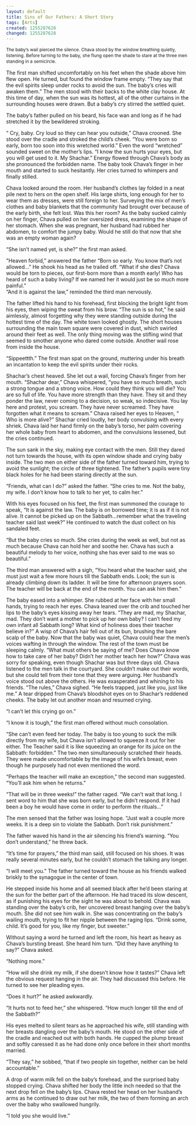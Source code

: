 ```yaml
---
layout: default
title: Sins of Our Fathers: A Short Story
tags: [Arts]
created: 1255287628
changed: 1255287628
---
```

<p><span class="Apple-style-span" style="font-size: 12px; line-height: 16px; ">The baby&rsquo;s wail pierced the silence. Chava stood by the window breathing quietly, listening. Before turning to the baby, she flung open the shade to stare at the three men standing in a semicircle.</span></p>
<p><span class="Apple-style-span" style="font-size: 12px; line-height: 16px; ">
<p style="margin-top: 0px; margin-right: 0px; margin-bottom: 1em; margin-left: 0px; ">The first man shifted uncomfortably on his feet when the shade above him flew open. He turned, but found the window frame empty. &ldquo;They say that the evil spirits sleep under rocks to avoid the sun. The baby&rsquo;s cries will awaken them.&rdquo; The men stood with their backs to the white clay house. At this time of day, when the sun was its hottest, all of the other curtains in the surrounding houses were drawn. But a baby&rsquo;s cry stirred the settled quiet.</p>
<p style="margin-top: 0px; margin-right: 0px; margin-bottom: 1em; margin-left: 0px; ">The baby&rsquo;s father pulled on his beard, his face wan and long as if he had stretched it by the bewildered stroking.</p>
<p style="margin-top: 0px; margin-right: 0px; margin-bottom: 1em; margin-left: 0px; ">&ldquo; Cry, baby. Cry loud so they can hear you outside,&rdquo; Chava crooned. She stood over the cradle and stroked the child&rsquo;s cheek. &ldquo;You were born so early, born too soon into this wretched world.&rdquo; Even the word &ldquo;wretched&rdquo; sounded sweet on the mother&rsquo;s lips. &ldquo;I know the sun hurts your eyes, but you will get used to it. My Shachar.&rdquo; Energy flowed through Chava&rsquo;s body as she pronounced the forbidden name. The baby took Chava&rsquo;s finger in her mouth and started to suck hesitantly. Her cries turned to whimpers and finally stilled.</p>
<p style="margin-top: 0px; margin-right: 0px; margin-bottom: 1em; margin-left: 0px; ">Chava looked around the room. Her husband&rsquo;s clothes lay folded in a neat pile next to hers on the open shelf. His large shirts, long enough for her to wear them as dresses, were still foreign to her. Surveying the mix of men&rsquo;s clothes and baby blankets that the community had brought over because of the early birth, she felt lost. Was this her room? As the baby sucked calmly on her finger, Chava pulled on her oversized dress, examining the shape of her stomach. When she was pregnant, her husband had rubbed her abdomen, to comfort the jumpy baby. Would he still do that now that she was an empty woman again?</p>
<p style="margin-top: 0px; margin-right: 0px; margin-bottom: 1em; margin-left: 0px; ">&ldquo;She isn&rsquo;t named yet, is she?&rdquo; the first man asked.</p>
<p style="margin-top: 0px; margin-right: 0px; margin-bottom: 1em; margin-left: 0px; ">&quot;Heaven forbid,&rdquo; answered the father &ldquo;Born so early. You know that&rsquo;s not allowed&hellip;&rdquo; He shook his head as he trailed off. &ldquo;What if she dies? Chava would be torn to pieces, our first-born more than a month early! Who has heard of such a baby living? If we named her it would just be so much more painful.&rdquo;<br />
&ldquo;And it is against the law,&rdquo; reminded the third man nervously.</p>
<p style="margin-top: 0px; margin-right: 0px; margin-bottom: 1em; margin-left: 0px; ">The father lifted his hand to his forehead, first blocking the bright light from his eyes, then wiping the sweat from his brow. &ldquo;The sun is so hot,&rdquo; he said aimlessly, almost forgetting why they were standing outside during the hottest time of the day. The white town looked ghostly. The short houses surrounding the main town square were covered in dust, which swirled around their feet as well. The only thing moving was the stifling wind that seemed to smother anyone who dared come outside. Another wail rose from inside the house.</p>
<p style="margin-top: 0px; margin-right: 0px; margin-bottom: 1em; margin-left: 0px; ">&ldquo;Sippeettth.&rdquo; The first man spat on the ground, muttering under his breath an incantation to keep the evil spirits under their rocks.</p>
<p style="margin-top: 0px; margin-right: 0px; margin-bottom: 1em; margin-left: 0px; ">Shachar&rsquo;s chest heaved. She let out a wail, forcing Chava&rsquo;s finger from her mouth. &ldquo;Shachar dear,&rdquo; Chava whispered, &ldquo;you have so much breath, such a strong tongue and a strong voice. How could they think you will die? You are so full of life. You have more strength than they have. They sit and they ponder the law, never coming to a decision, so weak, so indecisive. You lay here and protest, you scream. They have never screamed. They have forgotten what it means to scream.&rdquo; Chava raised her eyes to Heaven, &ldquo; Who is more alive?&rdquo; Shachar cried loudly, her body convulsing with every shriek. Chava laid her hand firmly on the baby&rsquo;s torso, her palm covering her whole baby from heart to abdomen, and the convulsions lessened, but the cries continued.</p>
<p style="margin-top: 0px; margin-right: 0px; margin-bottom: 1em; margin-left: 0px; ">The sun sank in the sky, making eye contact with the men. Still they dared not turn towards the house, with its open window shade and crying baby inside. The two men on either side of the father turned toward him, trying to avoid the sunlight; the circle of three tightened. The father&rsquo;s pupils were tiny black holes for he had been staring directly at the sun.</p>
<p style="margin-top: 0px; margin-right: 0px; margin-bottom: 1em; margin-left: 0px; ">&ldquo;Friends, what can I do?&rdquo; asked the father. &ldquo;She cries to me. Not the baby, my wife. I don&rsquo;t know how to talk to her yet, to calm her.&rdquo;</p>
<p style="margin-top: 0px; margin-right: 0px; margin-bottom: 1em; margin-left: 0px; ">With his eyes focused on his feet, the first man summoned the courage to speak, &ldquo;It is against the law. The baby is on borrowed time; it is as if it is not alive. It cannot be picked up on the Sabbath&hellip;remember what the traveling teacher said last week?&rdquo; He continued to watch the dust collect on his sandaled feet.</p>
<p style="margin-top: 0px; margin-right: 0px; margin-bottom: 1em; margin-left: 0px; ">&ldquo;But the baby cries so much. She cries during the week as well, but not as much because Chava can hold her and soothe her. Chava has such a beautiful melody to her voice, nothing she has ever said to me was so beautiful.&rdquo;</p>
<p style="margin-top: 0px; margin-right: 0px; margin-bottom: 1em; margin-left: 0px; ">The third man answered with a sigh, &ldquo;You heard what the teacher said, she must just wait a few more hours till the Sabbath ends. Look; the sun is already climbing down its ladder. It will be time for afternoon prayers soon. The teacher will be back at the end of the month. You can ask him then.&rdquo;</p>
<p style="margin-top: 0px; margin-right: 0px; margin-bottom: 1em; margin-left: 0px; ">The baby eased into a whimper. She rubbed at her face with her small hands, trying to reach her eyes. Chava leaned over the crib and touched her lips to the baby&rsquo;s eyes kissing away her tears. &ldquo;They are mad, my Shachar, mad. They don&rsquo;t want a mother to pick up her own baby? I can&rsquo;t feed my own infant all Sabbath long? What kind of holiness does their teacher believe in?&rdquo; A wisp of Chava&rsquo;s hair fell out of its bun, brushing the bare scalp of the baby. Now that the baby was quiet, Chava could hear the men&rsquo;s voices wafting in through the window. The rest of the town must be sleeping calmly. &ldquo;What must others be saying of me? Does Chava know how to take care of her baby? Didn&rsquo;t her mother teach her how?&rdquo; Chava was sorry for speaking, even though Shachar was but three days old. Chava listened to the men talk in the courtyard. She couldn&rsquo;t make out their words, but she could tell from their tone that they were arguing. Her husband&rsquo;s voice stood out above the others. He was exasperated and whining to his friends. &ldquo;The rules,&rdquo; Chava sighed. &ldquo;He feels trapped, just like you, just like me.&rdquo; A tear dripped from Chava&rsquo;s bloodshot eyes on to Shachar&rsquo;s reddened cheeks. The baby let out another moan and resumed crying.</p>
<p style="margin-top: 0px; margin-right: 0px; margin-bottom: 1em; margin-left: 0px; ">&ldquo;I can&rsquo;t let this crying go on.&rdquo;</p>
<p style="margin-top: 0px; margin-right: 0px; margin-bottom: 1em; margin-left: 0px; ">&ldquo;I know it is tough,&rdquo; the first man offered without much consolation.</p>
<p style="margin-top: 0px; margin-right: 0px; margin-bottom: 1em; margin-left: 0px; ">&ldquo;She can&rsquo;t even feed her today. The baby is too young to suck the milk directly from my wife, but Chava isn&rsquo;t allowed to squeeze it out for her either. The Teacher said it is like squeezing an orange for its juice on the Sabbath: forbidden.&rdquo; The two men simultaneously scratched their heads. They were made uncomfortable by the image of his wife&rsquo;s breast, even though he purposely had not even mentioned the word.</p>
<p style="margin-top: 0px; margin-right: 0px; margin-bottom: 1em; margin-left: 0px; ">&ldquo;Perhaps the teacher will make an exception,&rdquo; the second man suggested. &ldquo;You&rsquo;ll ask him when he returns.&rdquo;</p>
<p style="margin-top: 0px; margin-right: 0px; margin-bottom: 1em; margin-left: 0px; ">&ldquo;That will be in three weeks!&rdquo; the father raged. &ldquo;We can&rsquo;t wait that long. I sent word to him that she was born early, but he didn&rsquo;t respond. If it had been a boy he would have come in order to perform the rituals&hellip;&rdquo;</p>
<p style="margin-top: 0px; margin-right: 0px; margin-bottom: 1em; margin-left: 0px; ">The men sensed that the father was losing hope. &ldquo;Just wait a couple more weeks. It is a deep sin to violate the Sabbath. Don&rsquo;t risk punishment.&rdquo;</p>
<p style="margin-top: 0px; margin-right: 0px; margin-bottom: 1em; margin-left: 0px; ">The father waved his hand in the air silencing his friend&rsquo;s warning. &ldquo;You don&rsquo;t understand,&rdquo; he threw back.</p>
<p style="margin-top: 0px; margin-right: 0px; margin-bottom: 1em; margin-left: 0px; ">&ldquo;It&rsquo;s time for prayers,&rdquo; the third man said, still focused on his shoes. It was really several minutes early, but he couldn&rsquo;t stomach the talking any longer.</p>
<p style="margin-top: 0px; margin-right: 0px; margin-bottom: 1em; margin-left: 0px; ">&ldquo;I will meet you.&rdquo; The father turned toward the house as his friends walked briskly to the synagogue in the center of town.</p>
<p style="margin-top: 0px; margin-right: 0px; margin-bottom: 1em; margin-left: 0px; ">He stepped inside his home and all seemed black after he&rsquo;d been staring at the sun for the better part of the afternoon. He had traced its slow descent, as if punishing his eyes for the sight he was about to behold. Chava was standing over the baby&rsquo;s crib, her uncovered breast hanging over the baby&rsquo;s mouth. She did not see him walk in. She was concentrating on the baby&rsquo;s wailing mouth, trying to fit her nipple between the raging lips. &ldquo;Drink some, child. It&rsquo;s good for you, like my finger, but sweeter.&rdquo;</p>
<p style="margin-top: 0px; margin-right: 0px; margin-bottom: 1em; margin-left: 0px; ">Without saying a word he turned and left the room, his heart as heavy as Chava&rsquo;s bursting breast. She heard him turn. &ldquo;Did they have anything to say?&rdquo; Chava asked.</p>
<p style="margin-top: 0px; margin-right: 0px; margin-bottom: 1em; margin-left: 0px; ">&ldquo;Nothing more.&rdquo;</p>
<p style="margin-top: 0px; margin-right: 0px; margin-bottom: 1em; margin-left: 0px; ">&ldquo;How will she drink my milk, if she doesn&rsquo;t know how it tastes?&rdquo; Chava left the obvious request hanging in the air. They had discussed this before. He turned to see her pleading eyes.</p>
<p style="margin-top: 0px; margin-right: 0px; margin-bottom: 1em; margin-left: 0px; ">&ldquo;Does it hurt?&rdquo; he asked awkwardly.</p>
<p style="margin-top: 0px; margin-right: 0px; margin-bottom: 1em; margin-left: 0px; ">&ldquo;It hurts not to feed her,&rdquo; she whispered. &ldquo;How much longer till the end of the Sabbath?&rdquo;</p>
<p style="margin-top: 0px; margin-right: 0px; margin-bottom: 1em; margin-left: 0px; ">His eyes melted to silent tears as he approached his wife, still standing with her breasts dangling over the baby&rsquo;s mouth. He stood on the other side of the cradle and reached out with both hands. He cupped the plump breast and softly caressed it as he had done only once before in their short months married.</p>
<p style="margin-top: 0px; margin-right: 0px; margin-bottom: 1em; margin-left: 0px; ">&ldquo;They say,&rdquo; he sobbed, &ldquo;that if two people sin together, neither can be held accountable.&rdquo;</p>
<p style="margin-top: 0px; margin-right: 0px; margin-bottom: 1em; margin-left: 0px; ">A drop of warm milk fell on the baby&rsquo;s forehead, and the surprised baby stopped crying. Chava shifted her body the little inch needed so that the next drop fell on the baby&rsquo;s lips. Chava rested her head on her husband&rsquo;s arms as he continued to draw out her milk, the two of them forming an arch over the baby who swallowed hungrily.</p>
<p style="margin-top: 0px; margin-right: 0px; margin-bottom: 1em; margin-left: 0px; ">&ldquo;I told you she would live.&rdquo;</p>
</span></p>